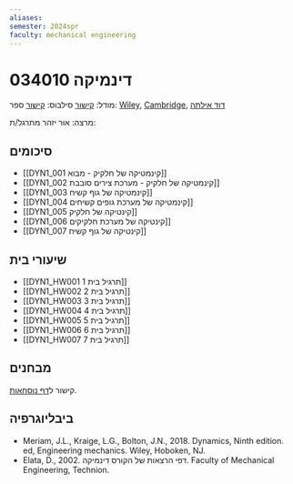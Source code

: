 ```yaml
---
aliases: 
semester: 2024spr
faculty: mechanical engineering
---
```

# דינמיקה 034010
מודל: [קישור](https://moodle2324.technion.ac.il/course/view.php?id=2556)
סילבוס: [קישור](https://moodle2324.technion.ac.il/mod/resource/view.php?id=170585)
ספר: [Wiley](https://annas-archive.org/md5/328a3f420f49fd5c45fc916df9c8d1a8), [Cambridge](https://annas-archive.org/md5/dd49fb6552453fa29b15e2f36cf531c8), [דוד אילתה](https://moodle2324.technion.ac.il/mod/resource/view.php?id=170618)

מרצה: אור יזהר
מתרגל/ת:

## סיכומים
- [[DYN1_001  קינמטיקה של חלקיק - מבוא]]
- [[DYN1_002 קינמטיקה של חלקיק - מערכת צירים סובבת]]
- [[DYN1_003 קינמטיקה של גוף קשיח]]
- [[DYN1_004 קינמטיקה של מערכת גופים קשיחים]]
- [[DYN1_005 קינטיקה של חלקיק]]
- [[DYN1_006 קינטיקה של מערכת חלקיקים]]
- [[DYN1_007 קינטיקה של גוף קשיח]]
## שיעורי בית
- [[DYN1_HW001 תרגיל בית 1]]
- [[DYN1_HW002 תרגיל בית 2]]
- [[DYN1_HW003 תרגיל בית 3]]
- [[DYN1_HW004 תרגיל בית 4]]
- [[DYN1_HW005 תרגיל בית 5]]
- [[DYN1_HW006 תרגיל בית 6]]
- [[DYN1_HW007 תרגיל בית 7]]

## מבחנים
קישור ל[דף נוסחאות](https://www.overleaf.com/read/bczpnttygdkd#ddc7f1).



## ביבליוגרפיה
- Meriam, J.L., Kraige, L.G., Bolton, J.N., 2018. Dynamics, Ninth edition. ed, Engineering mechanics. Wiley, Hoboken, NJ.
- Elata, D., 2002. דפי הרצאות של הקורס דינמיקה. Faculty of Mechanical Engineering, Technion.
